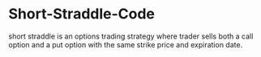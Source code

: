 # Short-Straddle-Code
short straddle is an options trading strategy where trader sells both a call option and a put option with the same strike price and expiration date. 
